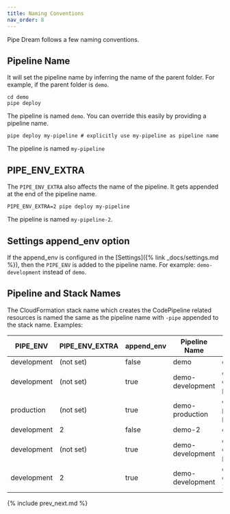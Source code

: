 ```yaml
---
title: Naming Conventions
nav_order: 8
---
```


Pipe Dream follows a few naming conventions.

## Pipeline Name

It will set the pipeline name by inferring the name of the parent folder.  For example, if the parent folder is `demo`.

    cd demo
    pipe deploy

The pipeline is named `demo`. You can override this easily by providing a pipeline name.

    pipe deploy my-pipeline # explicitly use my-pipeline as pipeline name

The pipeline is named `my-pipeline`

## PIPE_ENV_EXTRA

The `PIPE_ENV_EXTRA` also affects the name of the pipeline.  It gets appended at the end of the pipeline name.

    PIPE_ENV_EXTRA=2 pipe deploy my-pipeline

The pipeline is named `my-pipeline-2`.

## Settings append_env option

If the append_env is configured in the [Settings]({% link _docs/settings.md %}), then the `PIPE_ENV` is added to the pipeline name. For example: `demo-development` instead of `demo`.

## Pipeline and Stack Names

The CloudFormation stack name which creates the CodePipeline related resources is named the same as the pipeline name with `-pipe` appended to the stack name. Examples:

PIPE_ENV | PIPE_ENV_EXTRA | append_env | Pipeline Name | Stack Name
--- | --- | --- | --- | ---
development | (not set) | false | demo | demo-pipe
development | (not set) | true | demo-development | demo-development-pipe
production | (not set) | true | demo-production | demo-production-pipe
development | 2 | false | demo-2 | demo-2-pipe
development | (not set) | true | demo-development | demo-development-pipe |
development | 2 | true | demo-development | demo-development-2-pipe

{% include prev_next.md %}
